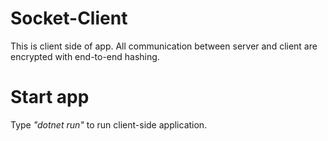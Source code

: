 # Socket-Client 
This is client side of app.
All communication between server and client are encrypted with end-to-end hashing.

# Start app 
Type <i>"dotnet run"</i> to run client-side application.

